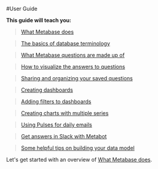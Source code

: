 #User Guide

**This guide will teach you:**

> [What Metabase does](01-what-is-metabase.md)

> [The basics of database terminology](02-database-basics.md)

> [What Metabase questions are made up of](03-asking-questions.md)

> [How to visualize the answers to questions](04-visualizing-results.md)

> [Sharing and organizing your saved questions](05-sharing-answers.md)

> [Creating dashboards](06-dashboards.md)

> [Adding filters to dashboards](07-dashboard-filters.md)

> [Creating charts with multiple series](08-multi-series-charting.md)

> [Using Pulses for daily emails](09-pulses.md)

> [Get answers in Slack with Metabot](10-metabot.md)

> [Some helpful tips on building your data model](11-data-model-reference.md)

Let's get started with an overview of [What Metabase does](01-what-is-metabase.md).
